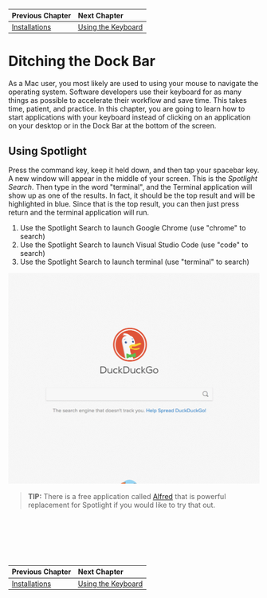 | Previous Chapter | Next Chapter |
| ------------- |:-------------|
| [Installations](./GETTING_STARTED_MAC.md) | [Using the Keyboard](./APP_TAB_SWITCHING_MAC.md) |

# Ditching the Dock Bar

As a Mac user, you most likely are used to using your mouse to navigate the operating system. Software developers use their keyboard for as many things as possible to accelerate their workflow and save time. This takes time, patient, and practice. In this chapter, you are going to learn how to start applications with your keyboard instead of clicking on an application on your desktop or in the Dock Bar at the bottom of the screen.

## Using Spotlight

Press the command key, keep it held down, and then tap your spacebar key. A new window will appear in the middle of your screen. This is the *Spotlight Search*. Then type in the word "terminal", and the Terminal application will show up as one of the results. In fact, it should be the top result and will be highlighted in blue. Since that is the top result, you can then just press return and the terminal application will run.


1. Use the Spotlight Search to launch Google Chrome (use "chrome" to search)
1. Use the Spotlight Search to launch Visual Studio Code (use "code" to search)
1. Use the Spotlight Search to launch terminal (use "terminal" to search)

![Using Spotlight](./images/7RvmWxzPeg.gif)

> **TIP:** There is a free application called [Alfred](https://www.alfredapp.com/) that is powerful replacement for Spotlight if you would like to try that out.

 <br/>
 <br/>
 <br/>
 <br/>
 <br/>

| Previous Chapter | Next Chapter |
| ------------- |:-------------|
| [Installations](./GETTING_STARTED_MAC.md) | [Using the Keyboard](./APP_TAB_SWITCHING_MAC.md) |